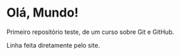 # Olá, Mundo!
 Primeiro repositório teste, de um curso sobre Git e GitHub.

Linha feita diretamente pelo site.
